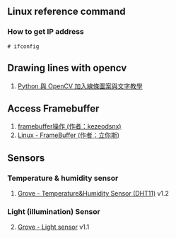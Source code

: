 ## Linux reference command
### How to get IP address
`# ifconfig`


## Drawing lines with opencv
1. [Python 與 OpenCV 加入線條圖案與文字教學](https://blog.gtwang.org/programming/opencv-drawing-functions-tutorial/)


## Access Framebuffer
1. [framebuffer操作 (作者：kezeodsnx)](https://kezeodsnx.pixnet.net/blog/post/26014177)
1. [Linux - FrameBuffer (作者：立你斯)](https://b8807053.pixnet.net/blog/post/3611710)


## Sensors
### Temperature & humidity sensor
1. [Grove - Temperature&Humidity Sensor (DHT11)](https://wiki.seeedstudio.com/Grove-TemperatureAndHumidity_Sensor/) v1.2
### Light (illumination) Sensor
2. [Grove - Light sensor](https://wiki.seeedstudio.com/Grove-Light_Sensor/) v1.1
